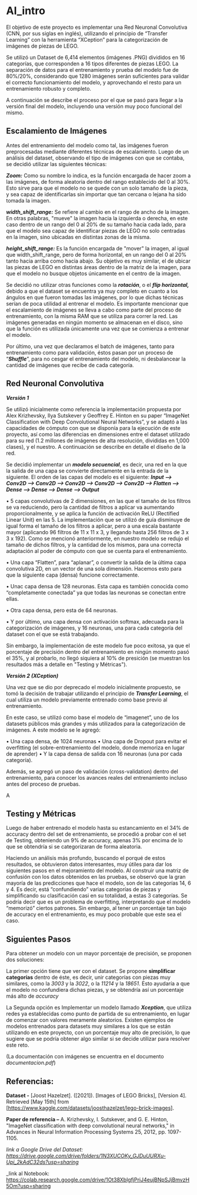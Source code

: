 # AI_intro

El objetivo de este proyecto es implementar una Red Neuronal Convolutiva (CNN, por sus siglas en inglés), utilizando el principio de “Transfer Learning” con la herramienta “XCeption” para la categorización de imágenes de piezas de LEGO.

Se utilizó un Dataset de 6,414 elementos (imágenes .PNG) divididos en 16 categorías, que corresponden a 16 tipos diferentes de piezas LEGO. La separación de datos para el entrenamiento y prueba del modelo fue de 80%/20%, considerando que 1280 imágenes serán suficientes para validar el correcto funcionamiento del modelo, y aprovechando el resto para un entrenamiento robusto y completo.

A continuación se describe el proceso por el que se pasó para llegar a la versión final del modelo, incluyendo una versión muy poco funcional del mismo.  



## Escalamiento de Imágenes
Antes del entrenamiento del modelo como tal, las imágenes fueron preprocesadas mediante diferentes técnicas de escalamiento. Luego de un análisis del dataset, observando el tipo de imágenes con que se contaba, se decidió utilizar las siguientes técnicas:

_**Zoom:**_ Como su nombre lo indica, es la función encargada de hacer zoom a las imágenes, de forma aleatoria dentro del rango establecido del 0 al 30%. Esto sirve para que el modelo no se quede con un solo tamaño de la pieza, y sea capaz de identificarlas sin importar que tan cercana o lejana ha sido tomada la imagen. 

_**width_shift_range:**_ Se refiere al cambio en el rango de ancho de la imagen. En otras palabras, "mueve" la imagen hacia la izquierda o derecha, en este caso dentro de un rango del 0 al 20% de su tamaño hacia cada lado, para que el modelo sea capaz de identificar piezas de LEGO no solo centradas en la imagen, sino ubicadas en distintas zonas de la misma. 

_**height_shift_range:**_ Es la función encargada de "mover" la imagen, al igual que width_shift_range, pero de forma horizontal, en un rango del 0 al 20% tanto hacia arriba como hacia abajo. Su objetivo es muy similar, el de ubicar las piezas de LEGO en distintas áreas dentro de la matriz de la imagen, para que el modelo no busque objetos únicamente en el centro de la imagen.

 Se decidió no utilizar otras funciones como la _**rotación**_, o el _**flip horizontal,**_ debido a que el dataset se encuentra ya muy completo en cuanto a los ángulos en que fueron tomadas las imágenes, por lo que dichas técnicas serían de poca utilidad al entrenar el modelo.
 Es importante mencionar que el escalamiento de imágenes se lleva a cabo como parte del proceso de entrenamiento, con la misma RAM que se utiliza para correr la red. Las imágenes generadas en ningún momento se almacenan en el disco, sino que la función es utilizada únicamente una vez que se comienza a entrenar el modelo.

Por último, una vez que declaramos el batch de imágenes, tanto para entrenamiento como para validación, éstos pasan por un proceso de “**_Shuffle_**”, para no cesgar el entrenamiento del modelo, ni desbalancear la cantidad de imágenes que recibe de cada categoría.

## Red Neuronal Convolutiva

**_Versión 1_**

Se utilizó inicialmente como referencia la implementación propuesta por Alex Krizhevsky, Ilya Sutskever y Geoffrey E. Hinton en su paper “ImageNet Classification with Deep Convolutional Neural Networks”, y se adaptó a las capacidades de cómputo con que se disponía para la ejecución de este proyecto, así como las diferencias en dimensiones entre el dataset utilizado para su red (1.2 millones de imágenes de alta resolución, divididas en 1,000 clases), y el nuestro. A continuación se describe en detalle el diseño de la red.

Se decidió implementar un **_modelo secuencial_**, es decir, una red en la que la salida de una capa se convierte directamente en la entrada de la siguiente. El orden de las capas del modelo es el siguiente:
_**Input --> Conv2D --> Conv2D --> Conv2D --> Conv2D --> Conv2D --> Flatten --> Dense --> Dense  --> Dense --> Output**_

•	5 capas convolutivas de 2 dimensiones, en las que el tamaño de los filtros se va reduciendo, pero la cantidad de filtros a aplicar va aumentando proporcionalmente, y se aplica la función de activación ReLU (Rectified Linear Unit) en las 5. 
La implementación que se utilizó de guía disminuye de igual forma el tamaño de los filtros a aplicar, pero a una escala bastante mayor (aplicando 96 filtros de 11 x 11 x 3, y llegando hasta 256 filtros de 3 x 3 x 192). Como se mencionó anteriormente, en nuestro modelo se redujo el tamaño de dichos filtros, y la cantidad de los mismos, para una correcta adaptación al poder de cómputo con que se cuenta para el entrenamiento.

•	Una capa “Flatten”, para “aplanar”, o convertir la salida de la última capa convolutiva 2D, en un vector de una sola dimensión. Hacemos esto para que la siguiente capa (densa) funcione correctamente.

•	Unac capa densa de 128 neuronas. Esta capa es también conocida como “completamente conectada” ya que todas las neuronas se conectan entre ellas.

•	Otra capa densa, pero esta de 64 neuronas.

•	Y por último, una capa densa con activación softmax, adecuada para la categorización de imágenes, y 16 neuronas, una para cada categoría del dataset con el que se está trabajando.

Sin embargo, la implementación de este modelo fue poco exitosa, ya que el porcentaje de precisión dentro del entrenamiento en ningún momento pasó el 35%, y al probarlo, no llegó siquiera al 10% de presición (se muestran los resultados más a detalle en "Testing y Métricas").

_**Versión 2 (XCeption)**_

Una vez que se dio por deprecado el modelo inicialmente propuesto, se tomó la decisión de trabajar utilizando el principio de **_Transfer Learning_**, el cual utiliza un modelo previamente entrenado como base previo al entrenamiento. 

En este caso, se utilizó como base el modelo de “imagenet”, uno de los datasets públicos más grandes y más utilizados para la categorización de imágenes. A este modelo se le agregó:

•	Una capa densa, de 1024 neuronas
•	Una capa de Dropout para evitar el overfitting (el sobre-entrenamiento del modelo, donde memoriza en lugar de aprender)
•	Y la capa densa de salida con 16 neuronas (una por cada categoría). 

Además, se agregó un paso de validación (cross-validation) dentro del entrenamiento, para conocer los avances reales del entrenamiento incluso antes del proceso de pruebas.

A

## Testing y Métricas

Luego de haber entrenado el modelo hasta su estancamiento en el 34% de accuracy dentro del set de entrenamiento, se procedió a probar con el set de Testing, obteniendo un 9% de accuracy, apenas 3% por encima de lo que se obtendría si se categorizaran de forma aleatoria. 

Haciendo un análisis más profundo, buscando el porqué de estos resultados, se obtuvieron datos interesantes, muy útiles para dar los siguientes pasos en el mejoramiento del modelo. Al construir una matriz de confusión con los datos obtenidos en las pruebas,  se observó que la gran mayoría de las predicciones que hace el modelo, son de las categorías 14, 6 y 4. Es decir,  está “confundiendo” varias categorías de piezas y simplificando su clasificación casi en su totalidad, a estas 3 categorías. 
Se podría decir que es un problema de overfitting, interpretando que el modelo “memorizó” ciertos patrones. Sin embargo, al tener un porcentaje tan bajo de accuracy en el entrenamiento, es muy poco probable que este sea el caso.



## Siguientes Pasos

Para obtener un modelo con un mayor porcentaje de precisión, se proponen dos soluciones: 

La primer opción tiene que ver con el dataset. Se propone **simplificar categorías** dentro de éste, es decir, unir categorías con piezas muy similares, como la _3003_ y la _3022_, o la _11214_ y la _18651_. Esto ayudaría a que el modelo no confundiera dichas piezas, y se obtendría así un porcentaje más alto de _accuracy_

La Segunda opción es Implementar un modelo llamado **_Xception_**, que utiliza redes ya establecidas como punto de partida de su entrenamiento, en lugar de comenzar con valores meramente aleatorios. Existen ejemplos de modelos entrenados para datasets muy similares a los que se están utilizando en este proyecto, con un porcentaje muy alto de precisión, lo que sugiere que se podría obtener algo similar si se decide utilizar para resolver este reto.

(La documentación con imágenes se encuentra en el documento _documentacion.pdf_)



## Referencias:

**Dataset -** [Joost Hazelzet]. ([2021]). [Images of LEGO Bricks], [Version 4]. Retrieved [May 15th] from [https://www.kaggle.com/datasets/joosthazelzet/lego-brick-images].

**Paper de referencia –** A. Krizhevsky, I. Sutskever, and G. E. Hinton, "ImageNet classification with deep convolutional neural networks," in Advances in Neural Information Processing Systems 25, 2012, pp. 1097-1105.

_link a Google Drive del Dataset: https://drive.google.com/drive/folders/1N3XUCOKy_GJDuUURXu-Upi_2kAdC32ds?usp=sharing_

_link al Notebook: https://colab.research.google.com/drive/1Ot38XblgfjPriJ4eujBNpSJjBmvzH5Om?usp=sharing
